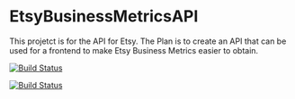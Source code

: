 # EtsyBusinessMetricsAPI
This projetct is for the API for Etsy. The Plan is to create an API that can be used for a frontend to make Etsy Business Metrics easier to obtain.

[![Build Status](http://192.168.86.203:8080/job/EtsyBusinessMetricsAPI/job/master/badge/icon)](http://192.168.86.203:8080/job/EtsyBusinessMetricsAPI/job/master/)

[![Build Status](http://192.168.86.203:8080/buildStatus/icon?job=EtsyBusinessMetricsAPI%2Fmaster)](http://192.168.86.203:8080/job/EtsyBusinessMetricsAPI/job/master/)
